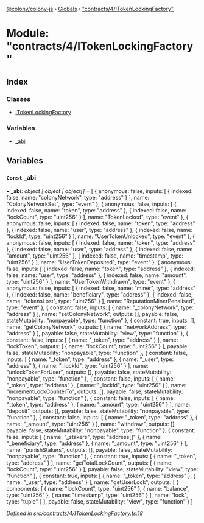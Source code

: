 [@colony/colony-js](../README.md) › [Globals](../globals.md) › ["contracts/4/ITokenLockingFactory"](_contracts_4_itokenlockingfactory_.md)

# Module: "contracts/4/ITokenLockingFactory"

## Index

### Classes

* [ITokenLockingFactory](../classes/_contracts_4_itokenlockingfactory_.itokenlockingfactory.md)

### Variables

* [_abi](_contracts_4_itokenlockingfactory_.md#const-_abi)

## Variables

### `Const` _abi

• **_abi**: *object | object | object[]* = [
  {
    anonymous: false,
    inputs: [
      {
        indexed: false,
        name: "colonyNetwork",
        type: "address"
      }
    ],
    name: "ColonyNetworkSet",
    type: "event"
  },
  {
    anonymous: false,
    inputs: [
      {
        indexed: false,
        name: "token",
        type: "address"
      },
      {
        indexed: false,
        name: "lockCount",
        type: "uint256"
      }
    ],
    name: "TokenLocked",
    type: "event"
  },
  {
    anonymous: false,
    inputs: [
      {
        indexed: false,
        name: "token",
        type: "address"
      },
      {
        indexed: false,
        name: "user",
        type: "address"
      },
      {
        indexed: false,
        name: "lockId",
        type: "uint256"
      }
    ],
    name: "UserTokenUnlocked",
    type: "event"
  },
  {
    anonymous: false,
    inputs: [
      {
        indexed: false,
        name: "token",
        type: "address"
      },
      {
        indexed: false,
        name: "user",
        type: "address"
      },
      {
        indexed: false,
        name: "amount",
        type: "uint256"
      },
      {
        indexed: false,
        name: "timestamp",
        type: "uint256"
      }
    ],
    name: "UserTokenDeposited",
    type: "event"
  },
  {
    anonymous: false,
    inputs: [
      {
        indexed: false,
        name: "token",
        type: "address"
      },
      {
        indexed: false,
        name: "user",
        type: "address"
      },
      {
        indexed: false,
        name: "amount",
        type: "uint256"
      }
    ],
    name: "UserTokenWithdrawn",
    type: "event"
  },
  {
    anonymous: false,
    inputs: [
      {
        indexed: false,
        name: "miner",
        type: "address"
      },
      {
        indexed: false,
        name: "beneficiary",
        type: "address"
      },
      {
        indexed: false,
        name: "tokensLost",
        type: "uint256"
      }
    ],
    name: "ReputationMinerPenalised",
    type: "event"
  },
  {
    constant: false,
    inputs: [
      {
        name: "_colonyNetwork",
        type: "address"
      }
    ],
    name: "setColonyNetwork",
    outputs: [],
    payable: false,
    stateMutability: "nonpayable",
    type: "function"
  },
  {
    constant: true,
    inputs: [],
    name: "getColonyNetwork",
    outputs: [
      {
        name: "networkAddress",
        type: "address"
      }
    ],
    payable: false,
    stateMutability: "view",
    type: "function"
  },
  {
    constant: false,
    inputs: [
      {
        name: "_token",
        type: "address"
      }
    ],
    name: "lockToken",
    outputs: [
      {
        name: "lockCount",
        type: "uint256"
      }
    ],
    payable: false,
    stateMutability: "nonpayable",
    type: "function"
  },
  {
    constant: false,
    inputs: [
      {
        name: "_token",
        type: "address"
      },
      {
        name: "_user",
        type: "address"
      },
      {
        name: "_lockId",
        type: "uint256"
      }
    ],
    name: "unlockTokenForUser",
    outputs: [],
    payable: false,
    stateMutability: "nonpayable",
    type: "function"
  },
  {
    constant: false,
    inputs: [
      {
        name: "_token",
        type: "address"
      },
      {
        name: "_lockId",
        type: "uint256"
      }
    ],
    name: "incrementLockCounterTo",
    outputs: [],
    payable: false,
    stateMutability: "nonpayable",
    type: "function"
  },
  {
    constant: false,
    inputs: [
      {
        name: "_token",
        type: "address"
      },
      {
        name: "_amount",
        type: "uint256"
      }
    ],
    name: "deposit",
    outputs: [],
    payable: false,
    stateMutability: "nonpayable",
    type: "function"
  },
  {
    constant: false,
    inputs: [
      {
        name: "_token",
        type: "address"
      },
      {
        name: "_amount",
        type: "uint256"
      }
    ],
    name: "withdraw",
    outputs: [],
    payable: false,
    stateMutability: "nonpayable",
    type: "function"
  },
  {
    constant: false,
    inputs: [
      {
        name: "_stakers",
        type: "address[]"
      },
      {
        name: "_beneficiary",
        type: "address"
      },
      {
        name: "_amount",
        type: "uint256"
      }
    ],
    name: "punishStakers",
    outputs: [],
    payable: false,
    stateMutability: "nonpayable",
    type: "function"
  },
  {
    constant: true,
    inputs: [
      {
        name: "_token",
        type: "address"
      }
    ],
    name: "getTotalLockCount",
    outputs: [
      {
        name: "lockCount",
        type: "uint256"
      }
    ],
    payable: false,
    stateMutability: "view",
    type: "function"
  },
  {
    constant: true,
    inputs: [
      {
        name: "_token",
        type: "address"
      },
      {
        name: "_user",
        type: "address"
      }
    ],
    name: "getUserLock",
    outputs: [
      {
        components: [
          {
            name: "lockCount",
            type: "uint256"
          },
          {
            name: "balance",
            type: "uint256"
          },
          {
            name: "timestamp",
            type: "uint256"
          }
        ],
        name: "lock",
        type: "tuple"
      }
    ],
    payable: false,
    stateMutability: "view",
    type: "function"
  }
]

*Defined in [src/contracts/4/ITokenLockingFactory.ts:18](https://github.com/JoinColony/colonyJS/blob/60b53ae/src/contracts/4/ITokenLockingFactory.ts#L18)*
